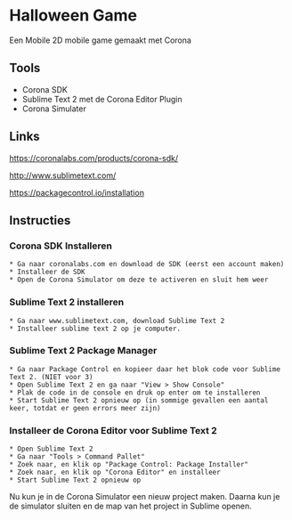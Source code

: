 # Halloween Game

Een Mobile 2D mobile game gemaakt met Corona

## Tools

* Corona SDK
* Sublime Text 2 met de Corona Editor Plugin
* Corona Simulater

## Links

https://coronalabs.com/products/corona-sdk/

http://www.sublimetext.com/

https://packagecontrol.io/installation

## Instructies

### Corona SDK Installeren

    * Ga naar coronalabs.com en download de SDK (eerst een account maken)
    * Installeer de SDK
    * Open de Corona Simulator om deze te activeren en sluit hem weer


### Sublime Text 2 installeren

    * Ga naar www.sublimetext.com, download Sublime Text 2
    * Installeer sublime text 2 op je computer.


### Sublime Text 2 Package Manager

    * Ga naar Package Control en kopieer daar het blok code voor Sublime Text 2. (NIET voor 3)
    * Open Sublime Text 2 en ga naar "View > Show Console"
    * Plak de code in de console en druk op enter om te installeren
    * Start Sublime Text 2 opnieuw op (in sommige gevallen een aantal keer, totdat er geen errors meer zijn)


### Installeer de Corona Editor voor Sublime Text 2

    * Open Sublime Text 2
    * Ga naar "Tools > Command Pallet"
    * Zoek naar, en klik op "Package Control: Package Installer"
    * Zoek naar, en klik op "Corona Editor" en installeer
    * Start Sublime Text 2 opnieuw op

Nu kun je in de Corona Simulator een nieuw project maken. Daarna kun je de simulator sluiten en de map van het project in Sublime openen. 